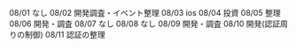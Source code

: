 08/01
なし
08/02
開発調査・イベント整理
08/03
ios
08/04
投資
08/05
整理
08/06
開発・調査
08/07
なし
08/08
なし
08/09
開発・調査
08/10
開発(認証周りの制御)
08/11
認証の整理

